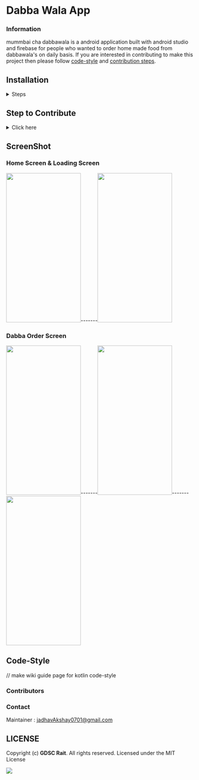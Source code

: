 # Dabba Wala App

### Information
mummbai cha dabbawala is a android application built with android studio and firebase for people who wanted to order home made food from dabbawala's on daily basis. If you are interested in contributing to make this project then please follow [code-style](#code-style) and [contribution steps](#step-to-contribute).


## Installation

<details><summary>Steps</summary>
<p>


**Step 1:**

Download or clone this repo by using the link below:

```
https://github.com/Google-Developer-Student-Club-RAIT/Mumbai_cha_dabbawala_Mobile
```

**Step 2:**

Open Android Studio and Go to project root and build the project from top-left toolbar: 

```
Build -> Make Project
```

**Step 3:**

then click on play button(top-right) to run the application:

or if you get any error in gradle then execute following option:

```
  file -> Invalidate Caches / Restart
```

</p>
</details>

<a id="contribute"></a>
## Step to Contribute

<details><summary>Click here</summary>
<p>

**1.**  Fork [this](https://github.com/Google-Developer-Student-Club-RAIT/Mumbai_cha_dabbawala_Mobile) repository.

**2.**  Clone your forked copy of the project.

```
git clone https://github.com/Google-Developer-Student-Club-RAIT/Mumbai_cha_dabbawala_Mobile
```

**3.** Navigate to the project directory :file_folder: .

```
cd Mumbai_cha_dabbawala_Mobile
```

**4.** Add a reference(remote) to the original repository.

```
git remote add upstream https://github.com/Google-Developer-Student-Club-RAIT/Mumbai_cha_dabbawala_Mobile
```

**5.** Check the remotes for this repository.
```
git remote -v
```

**6.** Always take a pull from the upstream repository to your master branch to keep it at par with the main project(updated repository).

```
git pull upstream main
```

**7.** Create a new branch.

```
git checkout -b <your_branch_name>
```

**8.** Perform your desired changes to the code base.


**9.** Track your changes:heavy_check_mark: .

```
git add . 
```

**10.** Commit your changes .

```
git commit -m "Relevant message"
```

**11.** Push the committed changes in your feature branch to your remote repo.
```
git push -u origin <your_branch_name>
```

**12.** To create a pull request, click on `compare and pull requests`. Please ensure you compare your feature branch to the desired branch of the repository you are supposed to make a PR to.


**13.** Add appropriate title and description to your pull request explaining your changes and efforts done.


**14.** Click on `Create Pull Request`.


**15** Congratulations! You have made a PR. Sit back patiently and relax while your PR is reviewed.


</p>
</details>

## ScreenShot

### Home Screen & Loading Screen
<img src="https://i.ibb.co/6Bvznmg/homepage.jpg" height="400" width="200">-------<img src="https://i.ibb.co/dLqQV02/Homepage5.png" height="400" width="200">

### Dabba Order Screen
<img src="https://i.ibb.co/jvKWtf6/Order2.jpg" height="400" width="200">-------<img src="https://i.ibb.co/hsH5gtT/Order1.jpg" height="400" width="200">-------<img src="https://i.ibb.co/djd849j/Order3.jpg" height="400" width="200">


## Code-Style

// make wiki guide page for kotlin code-style  

### Contributors

### Contact

Maintainer : jadhavAkshay0701@gmail.com

## LICENSE
Copyright (c) **GDSC Rait**. All rights reserved. Licensed under the MIT License

[![](https://img.shields.io/github/license/junaidrahim/desiresalesportal?style=for-the-badge)](LICENSE)


